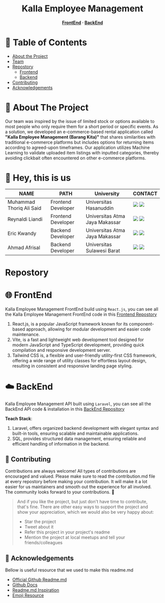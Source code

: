 <div align="center">

  <h1>Kalla Employee Management</h1>
   
<h4>
    <a href="https://github.com/Human-Capital-IS-Kalla-Intern-2023/frontend-kalla-employee-management">FrontEnd</a>
  <span> · </span>
    <a href="">BackEnd</a>
  </h4>
</div>

# :notebook_with_decorative_cover: Table of Contents
<!-- Table of Contents -->
- [About the Project](#open_book-about-the-project)
- [Team](#wave-hey-this-is-us)
- [Repostory](#repostory)
  * [Frontend](#frontend)
  * [Backend](#backend)
- [Contributing](#handshake-contributing)
- [Acknowledgements](#gem-acknowledgements)

<!-- About -->

# :open_book: About The Project
  Our team was inspired by the issue of limited stock or options available to most people who only require them for a short period or specific events. As a solution, we developed an e-commerce-based rental application called **"Kalla Employee Management (Barang Kita)"** that shares similarities with traditional e-commerce platforms but includes options for returning items according to agreed-upon timeframes. Our application utilizes Machine Learning to validate uploaded item listings with inputted categories, thereby avoiding clickbait often encountered on other e-commerce platforms. 

# :wave: Hey, this is us

| NAME                    | PATH               | University                          | CONTACT |
|-------------------------|--------------------|-------------------------------------|---------|
| Muhammad Thoriq Ali Said          | Frontend Developer   | Universitas Hasanuddin              |  <a href="https://www.linkedin.com/in/thoriqas/"><img src="https://img.shields.io/badge/LinkedIn-0077B5?style=for-the-badge&logo=linkedin&logoColor=white" /></a> <a href="https://github.com/Muhthoriqas"><img src="https://img.shields.io/badge/GitHub-100000?style=for-the-badge&logo=github&logoColor=white" /></a>        |
| Reynaldi Liandi            | Frontend Developer   | Universitas Atma Jaya Makassar        |  <a href="https://www.linkedin.com/in/reynaldi-liandi-2a786a236/"><img src="https://img.shields.io/badge/LinkedIn-0077B5?style=for-the-badge&logo=linkedin&logoColor=white" /></a> <a href="https://github.com/Shouta002"><img src="https://img.shields.io/badge/GitHub-100000?style=for-the-badge&logo=github&logoColor=white" /></a>       |
| Eric Kwandy      | Backend Developer   | Universitas Atma Jaya Makassar             | <a href="https://www.linkedin.com/in/erickwandy/"><img src="https://img.shields.io/badge/LinkedIn-0077B5?style=for-the-badge&logo=linkedin&logoColor=white" /></a> <a href="https://github.com/EricKwandy"><img src="https://img.shields.io/badge/GitHub-100000?style=for-the-badge&logo=github&logoColor=white" /></a>          |
| Ahmad Afrisal   | Backend Developer | Universitas Sulawesi Barat    | <a href=""><img src="https://img.shields.io/badge/LinkedIn-0077B5?style=for-the-badge&logo=linkedin&logoColor=white" /></a> <a href="https://github.com/ahmad-afrisal"><img src="https://img.shields.io/badge/GitHub-100000?style=for-the-badge&logo=github&logoColor=white" /></a>        |

<!-- Repository -->            
# Repostory

<!-- Frontend -->
# :globe_with_meridians: FrontEnd
  <a name="frontend"></a>
Kalla Employee Management FrontEnd build using `React.js`,  you can see all the Kalla Employee Management FrontEnd code  in this [Frontend Repostory](https://github.com/Human-Capital-IS-Kalla-Intern-2023/frontend-kalla-employee-management)
  1. React.js, is a popular JavaScript framework known for its component-based approach, allowing for modular development and easier code maintenance.
  2. Vite, is a fast and lightweight web development tool designed for modern JavaScript and TypeScript development, providing quick compilation and responsive development server.
  3. Tailwind CSS is, a flexible and user-friendly utility-first CSS framework, offering a wide range of utility classes for effortless layout design, resulting in consistent and responsive landing page styling.

<!-- Backend -->
# :cloud: BackEnd
<a name="backend"></a>
Kalla Employee Management API built using `Laravel`,  you can see all the BackEnd API code & installation in this [BackEnd Repository]()

**Teach Stack**:
  1. Laravel, offers organized backend development with elegant syntax and built-in tools, ensuring scalable and maintainable applications.
  2. SQL, provides structured data management, ensuring reliable and efficient handling of information in the backend.

<!-- Contributing -->
## :handshake: Contributing

Contributions are always welcome!
All types of contributions are encouraged and valued. Please make sure to read the contribution.md file at every repostory before making your contribution. It will make it a lot easier for us maintainers and smooth out the experience for all involved. The community looks forward to your contributions. 🎉

> And if you like the project, but just don't have time to contribute, that's fine. There are other easy ways to support the project and show your appreciation, which we would also be very happy about:
> - Star the project
> - Tweet about it
> - Refer this project in your project's readme
> - Mention the project at local meetups and tell your friends/colleagues

<!-- Acknowledgments -->
## :gem: Acknowledgements

  Bellow is useful resource that we used to make this readme.md
 - [Official Github Readme.md](https://github.com/github)
 - [Github Docs](https://github.blog/changelog/2021-09-14-readmes-for-organization-profiles/)
 - [Readme.md Inspiration](https://github.com/cat-pedigree)
 - [Emoji Resource](https://github.com/ikatyang/emoji-cheat-sheet/blob/master/README.md)
